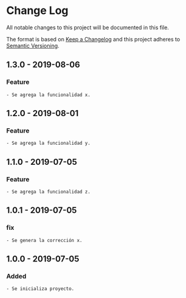 # Change Log
All notable changes to this project will be documented in this file.

The format is based on [Keep a Changelog](http://keepachangelog.com/)
and this project adheres to [Semantic Versioning](http://semver.org/).

## 1.3.0 - 2019-08-06
### Feature
    - Se agrega la funcionalidad x.

## 1.2.0 - 2019-08-01
### Feature
    - Se agrega la funcionalidad y.

## 1.1.0 - 2019-07-05
### Feature
    - Se agrega la funcionalidad z.

## 1.0.1 - 2019-07-05
### fix
    - Se genera la corrección x.

## 1.0.0 - 2019-07-05
### Added
    - Se inicializa proyecto.
